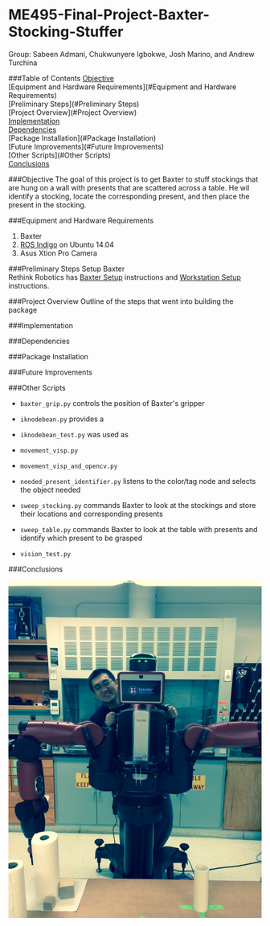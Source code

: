 ME495-Final-Project-Baxter-Stocking-Stuffer
===========================================

Group: Sabeen Admani, Chukwunyere Igbokwe, Josh Marino, and Andrew Turchina

###Table of Contents
[Objective](#Objective)  
[Equipment and Hardware Requirements](#Equipment and Hardware Requirements)  
[Preliminary Steps](#Preliminary Steps)  
[Project Overview](#Project Overview)  
[Implementation](#Implementation)  
[Dependencies](#Dependencies)  
[Package Installation](#Package Installation)  
[Future Improvements](#Future Improvements)  
[Other Scripts](#Other Scripts)  
[Conclusions](#Conclusions)  


<a name="Objective"></a> 
###Objective
The goal of this project is to get Baxter to stuff stockings that are hung on a wall with presents that are scattered across a table. He wil identify a stocking, locate the corresponding present, and then place the present in the stocking.


<a name="Equipment and Hardware Requirements"></a>
###Equipment and Hardware Requirements
1. Baxter  
2. [ROS Indigo](http://wiki.ros.org/ROS/Installation) on Ubuntu 14.04  
3. Asus Xtion Pro Camera  


<a name="Preliminary Steps"></a>
###Preliminary Steps 
Setup Baxter  
Rethink Robotics has [Baxter Setup](http://sdk.rethinkrobotics.com/wiki/Baxter_Setup) instructions and [Workstation Setup](http://sdk.rethinkrobotics.com/wiki/Workstation_Setup) instructions.   


<a name="Project Overview"></a>
###Project Overview 
Outline of the steps that went into building the package


<a name="Implementation"></a>
###Implementation 


<a name="Dependencies"></a>
###Dependencies 


<a name="Package Installation"></a>
###Package Installation 


<a name="Future Improvements"></a>
###Future Improvements 


<a name="Other Scripts"></a>
###Other Scripts 
- `baxter_grip.py` controls the position of Baxter's gripper   

- `iknodebean.py` provides a   

- `iknodebean_test.py` was used as   

- `movement_visp.py`   

- `movement_visp_and_opencv.py`   

- `needed_present_identifier.py` listens to the color/tag node and selects the object needed  

- `sweep_stocking.py` commands Baxter to look at the stockings and store their locations and corresponding presents  

- `sweep_table.py` commands Baxter to look at the table with presents and identify which present to be grasped   

- `vision_test.py`   


<a name="Conclusions"></a>
###Conclusions 



![Baxter Stocking Stuffer picture](https://raw.githubusercontent.com/ChuChuIgbokwe/ME495-Final-Project-Baxter-Stocking-Stuffer/master/baxterpic.jpeg)

